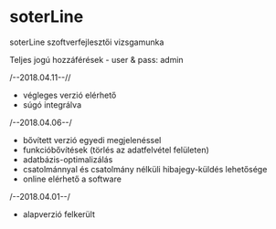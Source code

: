 # soterLine
soterLine szoftverfejlesztői vizsgamunka

Teljes jogú hozzáférések - user & pass: admin

/--2018.04.11--//
* végleges verzió elérhető
* súgó integrálva

/--2018.04.06--/
* bővített verzió egyedi megjelenéssel
* funkcióbővítések (törlés az adatfelvétel felületen)
* adatbázis-optimalizálás
* csatolmánnyal és csatolmány nélküli hibajegy-küldés lehetősége
* online elérhető a software

/--2018.04.01--/
* alapverzió felkerült
